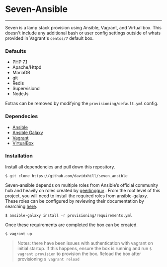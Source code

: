 # Seven-Ansible
------
Seven is a lamp stack provision using Ansible, Vagrant, and Virtual box. This doesn't include any additional bash or user config settings outside of whats provided in Vagrant's `centos/7` default box.

### Defaults
* PHP 7.1
* Apache/Httpd
* MariaDB
* git
* Redis
* Supervisiond
* NodeJs

Extras can be removed by modifying the `provisioning/default.yml` config.

### Dependecies 
* [Ansible](http://docs.ansible.com/ansible/latest/intro_installation.html)
* [Ansible Galaxy](http://docs.ansible.com/ansible/latest/galaxy.html)
* [Vagrant](https://www.vagrantup.com/)
* [VirtualBox](https://www.virtualbox.org/wiki/Downloads)

### Installation
Install all dependencies and pull down this repository.

```
$ git clone https://github.com/davidxhill/seven_ansible
```
Seven-ansible depends on multiple roles from Ansible’s official community hub and heavily on roles created by [geerlingguy](https://github.com/geerlingguy) . From the root level of this project, you will need to install the required roles from ansible-galaxy. These roles can be configured by reviewing their documentation by searching [here](https://galaxy.ansible.com/list#/roles?page=1&page_size=10).

```
$ ansible-galaxy install -r provisioning/requirements.yml
```

Once these requirements are completed the box can be created.

```
$ vagrant up
```

> Notes: there have been issues with authentication with vagrant on initial startup. If this happens, ensure the box is running and run `$ vagrant provision` to provision the box. Reload the box after provisioning `$ vagrant reload`

